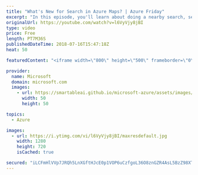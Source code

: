 ```yaml
---
title: "What's New for Search in Azure Maps? | Azure Friday"
excerpt: "In this episode, you'll learn about doing a nearby search, searching within a given geometry and how to search along a route providing a maximum detour time. Julie Kohler joins Scott Hanselman to discuss the newest search APIs that have been added to Azure Maps.  For more information:  • Azure Maps product"
originalUrl: https://youtube.com/watch?v=l6VyVjy8jBI
type: video
price: Free
length: PT7M36S
publishedDateTime: 2018-07-16T15:47:18Z
heat: 50

featuredContent: "<iframe width=\"800\" height=\"500\" frameborder=\"0\" src=\"https://www.youtube.com/embed/l6VyVjy8jBI\" allow=\"accelerometer; autoplay; encrypted-media; gyroscope; picture-in-picture\" allowfullscreen></iframe>"

provider:
  name: Microsoft
  domain: microsoft.com
  images:
    - url: https://smartableai.github.io/microsoft-azure/assets/images/organizations/microsoft.com-50x50.jpg
      width: 50
      height: 50

topics:
  - Azure

images:
  - url: https://i.ytimg.com/vi/l6VyVjy8jBI/maxresdefault.jpg
    width: 1280
    height: 720
    isCached: true

secured: "iLCFmHlVVp7JRQh5LnXGftHJcE0p1VOP6uCzfgoL36O8znGZR4AsL5BzZ98XTD4QKlKvleoOP1bfmF44H7gFRDRB2vfsQZjW1srGfc4RqZNuMZdcCmIsBFRH3iFSOD2zOvQW0it/ci7DaaHlQ/rT8mNZHrUoz4m32SErKausSNpatdVwhn125btDyhhRVqTn5CjIuHHPMW24V66yaBT0G1ytKjZIoSkHCqcc11OSuRHhbNHchJTy6syYLlWvm5FOQpRGN2atefwDqZ1rkm3MLi1Jeu/EfhY53Ge8riwd/eY9xZGezfYyXTwfls7wHGno/7qcizk8yTXcl83cCpeEhFaaUU/L4pA0YRmtGJCUMXpXmKZbwcHHkdzrNbvFhDTLKU7fdLuVTVjUqIZ2xCBXkf9b4VuJF4uyb5mH3D1CGT8=;1guSjU4k2wPrZfDCVVjDlA=="
---
```



